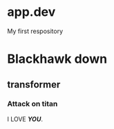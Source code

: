 # app.dev
My first respository
<h1>Blackhawk down</h1>
<h2> transformer </h2>
<h3> Attack on titan </h3>
I LOVE <em><strong>YOU</strong></em>.
